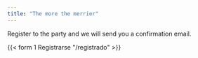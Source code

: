 ```yaml
---
title: "The more the merrier"
---
```


Register to the party and we will send you a confirmation email.

{{< form 1 Registrarse "/registrado" >}}
